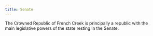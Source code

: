 ```yaml
---
title: Senate
---
```


The Crowned Republic of French Creek is principally a republic with the main legislative powers of the state resting in the Senate.